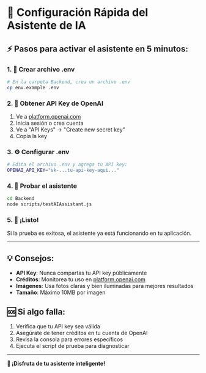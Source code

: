 # 🚀 Configuración Rápida del Asistente de IA

## ⚡ Pasos para activar el asistente en 5 minutos:

### 1. 📝 Crear archivo .env
```bash
# En la carpeta Backend, crea un archivo .env
cp env.example .env
```

### 2. 🔑 Obtener API Key de OpenAI
1. Ve a [platform.openai.com](https://platform.openai.com)
2. Inicia sesión o crea cuenta
3. Ve a "API Keys" → "Create new secret key"
4. Copia la key

### 3. ⚙️ Configurar .env
```bash
# Edita el archivo .env y agrega tu API key:
OPENAI_API_KEY="sk-...tu-api-key-aqui..."
```

### 4. 🧪 Probar el asistente
```bash
cd Backend
node scripts/testAIAssistant.js
```

### 5. 🎯 ¡Listo!
Si la prueba es exitosa, el asistente ya está funcionando en tu aplicación.

---

## 💡 Consejos:

- **API Key**: Nunca compartas tu API key públicamente
- **Créditos**: Monitorea tu uso en [platform.openai.com](https://platform.openai.com)
- **Imágenes**: Usa fotos claras y bien iluminadas para mejores resultados
- **Tamaño**: Máximo 10MB por imagen

## 🆘 Si algo falla:

1. Verifica que tu API key sea válida
2. Asegúrate de tener créditos en tu cuenta de OpenAI
3. Revisa la consola para errores específicos
4. Ejecuta el script de prueba para diagnosticar

---

**🎉 ¡Disfruta de tu asistente inteligente!**
